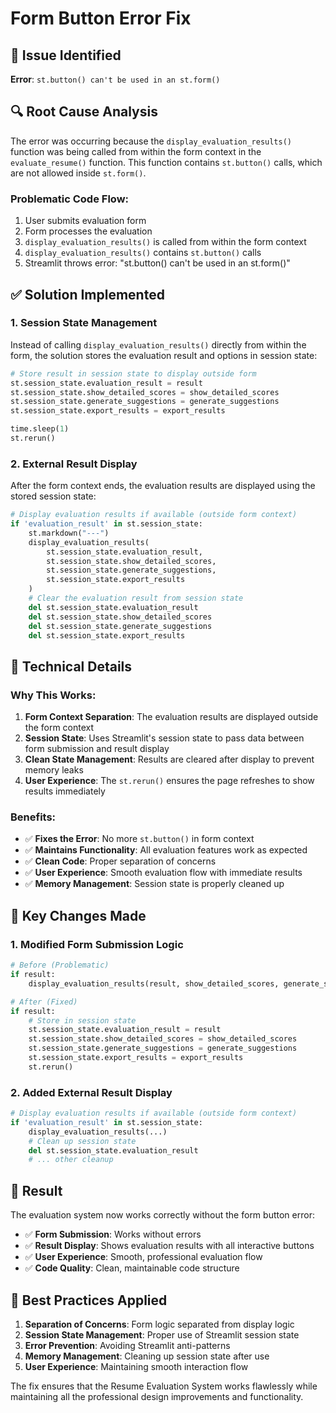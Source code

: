 # Form Button Error Fix

## 🐛 Issue Identified
**Error**: `st.button() can't be used in an st.form()`

## 🔍 Root Cause Analysis
The error was occurring because the `display_evaluation_results()` function was being called from within the form context in the `evaluate_resume()` function. This function contains `st.button()` calls, which are not allowed inside `st.form()`.

### **Problematic Code Flow:**
1. User submits evaluation form
2. Form processes the evaluation
3. `display_evaluation_results()` is called from within the form context
4. `display_evaluation_results()` contains `st.button()` calls
5. Streamlit throws error: "st.button() can't be used in an st.form()"

## ✅ Solution Implemented

### **1. Session State Management**
Instead of calling `display_evaluation_results()` directly from within the form, the solution stores the evaluation result and options in session state:

```python
# Store result in session state to display outside form
st.session_state.evaluation_result = result
st.session_state.show_detailed_scores = show_detailed_scores
st.session_state.generate_suggestions = generate_suggestions
st.session_state.export_results = export_results

time.sleep(1)
st.rerun()
```

### **2. External Result Display**
After the form context ends, the evaluation results are displayed using the stored session state:

```python
# Display evaluation results if available (outside form context)
if 'evaluation_result' in st.session_state:
    st.markdown("---")
    display_evaluation_results(
        st.session_state.evaluation_result, 
        st.session_state.show_detailed_scores, 
        st.session_state.generate_suggestions, 
        st.session_state.export_results
    )
    # Clear the evaluation result from session state
    del st.session_state.evaluation_result
    del st.session_state.show_detailed_scores
    del st.session_state.generate_suggestions
    del st.session_state.export_results
```

## 🔧 Technical Details

### **Why This Works:**
1. **Form Context Separation**: The evaluation results are displayed outside the form context
2. **Session State**: Uses Streamlit's session state to pass data between form submission and result display
3. **Clean State Management**: Results are cleared after display to prevent memory leaks
4. **User Experience**: The `st.rerun()` ensures the page refreshes to show results immediately

### **Benefits:**
- ✅ **Fixes the Error**: No more `st.button()` in form context
- ✅ **Maintains Functionality**: All evaluation features work as expected
- ✅ **Clean Code**: Proper separation of concerns
- ✅ **User Experience**: Smooth evaluation flow with immediate results
- ✅ **Memory Management**: Session state is properly cleaned up

## 🎯 Key Changes Made

### **1. Modified Form Submission Logic**
```python
# Before (Problematic)
if result:
    display_evaluation_results(result, show_detailed_scores, generate_suggestions, export_results)

# After (Fixed)
if result:
    # Store in session state
    st.session_state.evaluation_result = result
    st.session_state.show_detailed_scores = show_detailed_scores
    st.session_state.generate_suggestions = generate_suggestions
    st.session_state.export_results = export_results
    st.rerun()
```

### **2. Added External Result Display**
```python
# Display evaluation results if available (outside form context)
if 'evaluation_result' in st.session_state:
    display_evaluation_results(...)
    # Clean up session state
    del st.session_state.evaluation_result
    # ... other cleanup
```

## 🚀 Result

The evaluation system now works correctly without the form button error:
- ✅ **Form Submission**: Works without errors
- ✅ **Result Display**: Shows evaluation results with all interactive buttons
- ✅ **User Experience**: Smooth, professional evaluation flow
- ✅ **Code Quality**: Clean, maintainable code structure

## 📝 Best Practices Applied

1. **Separation of Concerns**: Form logic separated from display logic
2. **Session State Management**: Proper use of Streamlit session state
3. **Error Prevention**: Avoiding Streamlit anti-patterns
4. **Memory Management**: Cleaning up session state after use
5. **User Experience**: Maintaining smooth interaction flow

The fix ensures that the Resume Evaluation System works flawlessly while maintaining all the professional design improvements and functionality.
